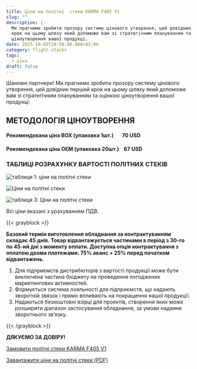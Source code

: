 ```yaml
---
title: Ціни на політні  стеки KARMA F405 V1
slug: ""
description: |-
  Ми прагнемо зробити прозору систему цінового утворення, цей довідник перший
  крок на цьому шляху який допоможе вам зі стратегічним плануванням та оцінкою
  ціноутворення вашої продукці.
date: 2025-10-05T20:50:00.000+03:00
category: flight-stacks
tags:
  - ціна
draft: false
---
```

<style> 

body{ font-family: Montserrat; font-size:16px; padding-top:10px; padding-bottom:10px; } 
.article h1{ font-family:Unbounded; font-size: 32px !important; line-height: 32px; padding-top:10px; padding-bottom:10px; } 

.article h2{ font-family: Montserrat; border-bottom:1px solid #ba0108; font-size: 24px; text-align: left; margin-top: 35px !important;
 font-weight: bold !important; 

 } 

.article h3{ font-family: Montserrat; font-size: 18px; line-height: 18px; font-weight: bold !important; text-align: center; margin-top: 30px; } 

</style>

<p class="center">Шановні партнери!
Ми прагнемо зробити прозору систему цінового утворення, цей довідник перший
крок на цьому шляху який допоможе вам зі стратегічним плануванням та оцінкою
ціноутворення вашої продукці.</p>
<article class="post"> 

<div class="article">
<h2>МЕТОДОЛОГІЯ ЦІНОУТВОРЕННЯ</h2>
<h4 class="text-center">
<strong>
Рекомендована ціна BOX (упаковка 1шт.)&nbsp;&nbsp;&nbsp; &nbsp;&nbsp;      
70 USD</strong></h4>
<h4 class="text-center">
<strong>

Рекомендована ціна OEM (упаковка 20шт.)&nbsp;&nbsp;&nbsp;       67 USD</strong></h4>

<h3 class="text-center">ТАБЛИЦІ РОЗРАХУНКУ ВАРТОСТІ ПОЛІТНИХ СТЕКІВ </h3>

<div class="text-center">

![таблиця 1: ціни на політні стеки ](/img/price-1.jpg "вартість польотників")

![Ціни на політні стеки](/img/price-2.jpg "вартість польотних стеків")

![таблиця 3: Ціни на політні стеки](/img/price-3.jpg "вартість політних стеків")

<p> Всі ціни вказані з урахуванням ПДВ.</p>
</div>
{{< grayblock >}}

<strong>Базовий термін виготовлення обладнання за контрактуванням складає 45 днів.
Товар відвантажується частинами в період з 30-го по 45-ий дні з моменту оплати.
Доступна опція контрактування з оплатою двома платежами.
75% аванс + 25% перед початком відвантажень.</strong></p>

<ol><li>Для підприємств дистрибюторів з вартості продукції може бути виключена частина бюджету на проведення погоджених маркетингових активностей.</li><li>Формується система лояльності для підприємств, що надають зворотній звязок і прямо впливають на покращення нашої продукції.</li><li>Надаються безкоштовні взірці для проектів, створення яких може розширити діапазон застосування обладнання, за умови надання зворотнього зв’язку.</li></ol>
{{< /grayblock >}}
<div class="text-center">
<p id="інструкція" class="text-center"><strong>ДЯКУЄМО ЗА ДОВІРУ!</strong></p>

<p><a href="/catalog/flight-stack-karma-f405-v1/">Замовити політні стеки KARMA F405 V1</a><br></p>
<p><a href="https://karma.flights/assets/Karma_best_practices_UA.pdf">Завантажити ціни на політні стеки (PDF)</a></p>
</div>

</div>
</article>



